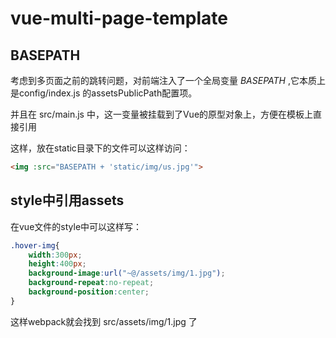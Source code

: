 # vue-multi-page-template

## BASEPATH

考虑到多页面之前的跳转问题，对前端注入了一个全局变量 *BASEPATH* ,它本质上是config/index.js 的assetsPublicPath配置项。

并且在 src/main.js 中，这一变量被挂载到了Vue的原型对象上，方便在模板上直接引用

这样，放在static目录下的文件可以这样访问：

```html
<img :src="BASEPATH + 'static/img/us.jpg'">
```

## style中引用assets

在vue文件的style中可以这样写：

```css
.hover-img{
    width:300px;
    height:400px;
    background-image:url("~@/assets/img/1.jpg");
    background-repeat:no-repeat;
    background-position:center;
}
```  

这样webpack就会找到 src/assets/img/1.jpg 了